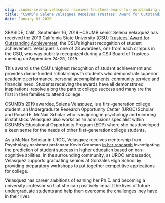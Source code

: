 ```yaml
---
slug: csumbs-selena-velasquez-receives-trustees-award-for-outstanding-achievement
title: "CSUMB’s Selena Velasquez Receives Trustees’ Award for Outstanding Achievement"
date: January 01 2020
---
```


 
<p>
  SEASIDE, Calif., September 16, 2019 – CSUMB senior Selena Velasquez has
  received the 2019 California State University (CSU)
  <a href="https://www2.calstate.edu/csu-trustee-awards"
    >Trustees’ Award for Outstanding Achievement</a
  >, the CSU’s highest recognition of student achievement. Velasquez is one of
  23 awardees, one from each campus in the CSU, who was publicly recognized
  during a CSU Board of Trustees meeting on September 24-25, 2019.
</p>
<p>
  This award is the CSU's highest recognition of student achievement and
  provides donor-funded scholarships to students who demonstrate superior
  academic performance, personal accomplishments, community service and
  financial need. Students receiving the awards have all demonstrated
  inspirational resolve along the path to college success and many are the first
  in their families to attend college.
</p>
<p>
  CSUMB’s 2019 awardee, Selena Velasquez, is a first-generation college student,
  an Undergraduate Research Opportunity Center (UROC) Scholar and Ronald E.
  McNair Scholar who is majoring in psychology and minoring in statistics.
  Velasquez also works as an admissions specialist within CSUMB’s Educational
  Opportunity Program (EOP) where she has developed a keen sense for the needs
  of other first-generation college students.
</p>
<p>
  As a McNair Scholar in UROC, Velasquez receives mentorship from Psychology
  assistant professor Kevin Grobman
  <a href="https://sevelasquez.wordpress.com/">in her research</a> investigating
  the prediction of student success in higher education based on non-cognitive
  abilities. In the surrounding community, as UROC ambassador, Velasquez
  supports graduating seniors at Gonzales High School by providing preparatory
  workshops to put together competitive applications for college.
</p>
<p>
  Velasquez has career ambitions of earning her Ph.D. and becoming a university
  professor so that she can positively impact the lives of future undergraduate
  students and help them overcome the challenges they have in their lives.
</p>
 
